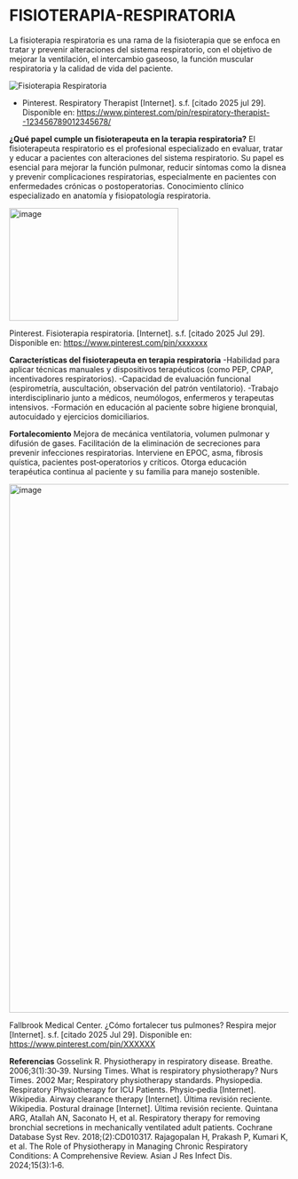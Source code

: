 # FISIOTERAPIA-RESPIRATORIA
La fisioterapia respiratoria es una rama de la fisioterapia que se enfoca en tratar y prevenir alteraciones del sistema respiratorio, con el objetivo de mejorar la ventilación, el intercambio gaseoso, la función muscular respiratoria y la calidad de vida del paciente.

![Fisioterapia Respiratoria](https://github.com/user-attachments/assets/b4fcd5bf-7451-4c61-bc5d-608baa088ef7)

- Pinterest. Respiratory Therapist [Internet]. s.f. [citado 2025 jul 29]. Disponible en: https://www.pinterest.com/pin/respiratory-therapist--123456789012345678/

**¿Qué papel cumple un fisioterapeuta en la terapia respiratoria?**
El fisioterapeuta respiratorio es el profesional especializado en evaluar, tratar y educar a pacientes con alteraciones del sistema respiratorio. Su papel es esencial para mejorar la función pulmonar, reducir síntomas como la disnea y prevenir complicaciones respiratorias, especialmente en pacientes con enfermedades crónicas o postoperatorias.
Conocimiento clínico especializado en anatomía y fisiopatología respiratoria.

<img width="305" height="203" alt="image" src="https://github.com/user-attachments/assets/a2543f3d-175b-4bb8-85d2-5b41e3d40da7" />

Pinterest. Fisioterapia respiratoria. [Internet]. s.f. [citado 2025 Jul 29]. Disponible en: https://www.pinterest.com/pin/xxxxxxx

**Características del fisioterapeuta en terapia respiratoria**
-Habilidad para aplicar técnicas manuales y dispositivos terapéuticos (como PEP, CPAP, incentivadores respiratorios).
-Capacidad de evaluación funcional (espirometría, auscultación, observación del patrón ventilatorio).
-Trabajo interdisciplinario junto a médicos, neumólogos, enfermeros y terapeutas intensivos.
-Formación en educación al paciente sobre higiene bronquial, autocuidado y ejercicios domiciliarios.

**Fortalecomiento**
Mejora de mecánica ventilatoria, volumen pulmonar y difusión de gases.
Facilitación de la eliminación de secreciones para prevenir infecciones respiratorias.
Interviene en EPOC, asma, fibrosis quística, pacientes post‑operatorios y críticos.
Otorga educación terapéutica continua al paciente y su familia para manejo sostenible.

<img width="736" height="952" alt="image" src="https://github.com/user-attachments/assets/ebf92a00-7582-4a16-a9d6-6ac97581cf52" />

Fallbrook Medical Center. ¿Cómo fortalecer tus pulmones? Respira mejor [Internet]. s.f. [citado 2025 Jul 29]. Disponible en: https://www.pinterest.com/pin/XXXXXX

**Referencias**
Gosselink R. Physiotherapy in respiratory disease. Breathe. 2006;3(1):30‑39.
Nursing Times. What is respiratory physiotherapy? Nurs Times. 2002 Mar; Respiratory physiotherapy standards.
Physiopedia. Respiratory Physiotherapy for ICU Patients. Physio‑pedia [Internet].
Wikipedia. Airway clearance therapy [Internet]. Última revisión reciente.
Wikipedia. Postural drainage [Internet]. Última revisión reciente.
Quintana ARG, Atallah AN, Saconato H, et al. Respiratory therapy for removing bronchial secretions in mechanically ventilated adult patients. Cochrane Database Syst Rev. 2018;(2):CD010317.
Rajagopalan H, Prakash P, Kumari K, et al. The Role of Physiotherapy in Managing Chronic Respiratory Conditions: A Comprehensive Review. Asian J Res Infect Dis. 2024;15(3):1‑6.
